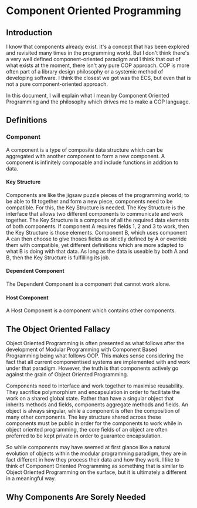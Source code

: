 # Component Oriented Programming

## Introduction
I know that components already exist. It's a concept that has been explored and revisited many times in the programming world. But I don't think there's a very well defined component-oriented paradigm and I think that out of what exists at the moment, there isn't any pure COP approach. COP is more often part of a library design philosophy or a systemic method of developing software. I think the closest we got was the ECS, but even that is not a pure component-oriented approach.

In this document, I will explain what I mean by Component Oriented Programming and the philosophy which drives me to make a COP language.

## Definitions

### Component
A component is a type of composite data structure which can be aggregated with another component to form a new component. A component is infinitely composable and include functions in addition to data.

#### Key Structure
Components are like the jigsaw puzzle pieces of the programming world; to be able to fit together and form a new piece, components need to be compatible. For this, the Key Structure is needed. The Key Structure is the interface that allows two different components to communicate and work together. The Key Structure is a composite of all the required data elements of both components. If component A requires fields 1, 2 and 3 to work, then the Key Structure is those elements. Component B, which uses component A can then choose to give thoses fields as strictly defined by A or override them with compatible, yet different definitions which are more adapted to what B is doing with that data. As long as the data is useable by both A and B, then the Key Structure is fulfilling its job.

#### Dependent Component
The Dependent Component is a component that cannot work alone.

#### Host Component
A Host Component is a component which contains other components.

## The Object Oriented Fallacy
Object Oriented Programming is often presented as what follows after the development of Modular Programming with Component Based Programming being what follows OOP. This makes sense considering the fact that all current componentised systems are implemented with and work under that paradigm. However, the truth is that components actively go against the grain of Object Oriented Programming.

Components need to interface and work together to maximise reusability. They sacrifice polymorphism and encapsulation in order to facilitate the work on a shared global state. Rather than have a singular object that inherits methods and fields, components aggregate methods and fields. An object is always singular, while a component is often the composition of many other components. The key structure shared across these components must be public in order for the components to work while in object oriented programming, the core fields of an object are often preferred to be kept private in order to guarantee encapsulation.

So while components may have seemed at first glance like a natural evolution of objects within the modular programming paradigm, they are in fact different in how they process their data and how they work. I like to think of Component Oriented Programming as something that is similar to Object Oriented Programming on the surface, but it is ultimately a different in a meaningful way.

## Why Components Are Sorely Needed
